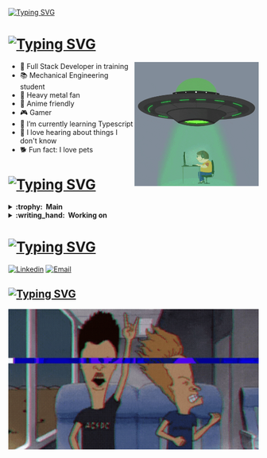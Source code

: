 [![Typing SVG](https://readme-typing-svg.herokuapp.com?size=30&duration=3500&color=189200FF&background=16FF3700&vCenter=true&lines=Hey+you!;What's+up%3F)](https://git.io/typing-svg)

# [![Typing SVG](https://readme-typing-svg.herokuapp.com?size=20&duration=3500&color=189200FF&background=16FF3700&vCenter=true&lines=About+me+%F0%9F%91%BE)](https://git.io/typing-svg)

<img align="right" src="./assets/ovni.gif" width="250" height="250" />

- :rocket:  Full Stack Developer in training 
- :books:  Mechanical Engineering student 
- :guitar:  Heavy metal fan 
- :eyes:  Anime friendly 
- :video_game:  Gamer 
- :seedling:  I’m currently learning Typescript 
- :thought_balloon:  I love hearing about things I don't know 
- :dog2:  Fun fact: I love pets 

# [![Typing SVG](https://readme-typing-svg.herokuapp.com?size=20&duration=3500&color=189200FF&background=16FF3700&vCenter=true&lines=Tech+knowledge+%F0%9F%A7%A0)](https://git.io/typing-svg)

<details>
  <summary><b>:trophy: &nbsp;Main</b></summary>
    <br/>
      <img src="./assets/main-stacks.gif" />
    <br/>
</details>

<details>
  <summary><b>:writing_hand: &nbsp;Working on</b></summary>
    <br/>
      <img src="./assets/working-on.gif" width="390" />
    <br/>
</details>

# [![Typing SVG](https://readme-typing-svg.herokuapp.com?size=20&duration=3500&color=189200FF&background=16FF3700&vCenter=true&lines=Contact+me+%F0%9F%92%AC)](https://git.io/typing-svg)

[![Linkedin](https://img.shields.io/badge/LinkedIn-0077B5?style=for-the-badge&logo=linkedin&logoColor=white)](https://www.linkedin.com/in/luis-garbelotti/)
[![Email](https://img.shields.io/badge/Gmail-D14836?style=for-the-badge&logo=gmail&logoColor=white)](mailto:luisgsgarbelotti@gail.com)

## [![Typing SVG](https://readme-typing-svg.herokuapp.com?size=20&duration=3500&color=189200FF&background=16FF3700&vCenter=true&lines=PLAY+IT+LOUD!+🤘;AND+STAY+FOCUSED!+🤘 )](https://git.io/typing-svg)

<img src="./assets/heavy.gif" />
